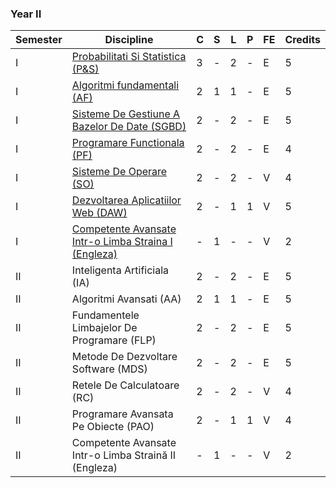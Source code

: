 ### Year II
| Semester | Discipline                                       | C | S | L | P | FE | Credits |
|----------|--------------------------------------------------|---|---|---|---|----|---------|
| I        | [Probabilitati Si Statistica (P&S)](https://github.com/FMI-Materials/FMI-Materials/tree/master/Year%20II/Semester%20I/Probabilitati%20Si%20Statistica)                     | 3 | - | 2 | - | E  | 5       |
| I        | [Algoritmi fundamentali (AF)](https://github.com/FMI-Materials/FMI-Materials/tree/master/Year%20II/Semester%20I/Algoritmi%20Fundamentali)                          | 2 | 1 | 1 | - | E  | 5       |
| I        | [Sisteme De Gestiune A Bazelor De Date (SGBD)](https://github.com/FMI-Materials/FMI-Materials/tree/master/Year%20II/Semester%20I/Sisteme%20De%20Gestiune%20A%20Bazelor%20De%20Date)           | 2 | - | 2 | - | E  | 5       |
| I        | [Programare Functionala (PF)](https://github.com/FMI-Materials/FMI-Materials/tree/master/Year%20II/Semester%20I/Programare%20Functionala)                               | 2 | - | 2 | - | E  | 4       |
| I        | [Sisteme De Operare (SO)](https://github.com/FMI-Materials/FMI-Materials/tree/master/Year%20II/Semester%20I/Sisteme%20De%20Operare)                               | 2 | - | 2 | - | V  | 4       |
| I        | [Dezvoltarea Aplicatiilor Web (DAW)](https://github.com/FMI-Materials/FMI-Materials/tree/master/Year%20II/Semester%20I/Dezvoltarea%20Aplicatiilor%20Web) | 2 | - | 1 | 1 | V  | 5       |
| I        | [Competente Avansate Intr-o Limba Straina I (Engleza)](https://github.com/FMI-Materials/FMI-Materials/tree/master/Year%20II/Semester%20I/Engleza)       | - | 1 | - | - | V  | 2       |
| II       | Inteligenta Artificiala (IA)                        | 2 | - | 2 | - | E  | 5       |
| II       | Algoritmi Avansati (AA)                               | 2 | 1 | 1 | - | E  | 5       |
| II       | Fundamentele Limbajelor De Programare (FLP)            | 2 | - | 2 | - | E  | 5       |
| II       | Metode De Dezvoltare Software (MDS)                    | 2 | - | 2 | - | E  | 5       |
| II       | Retele De Calculatoare (RC)                       | 2 | - | 2 | - | V  | 4       |
| II       | Programare Avansata Pe Obiecte (PAO)                   | 2 | - | 1 | 1 | V  | 4       |
| II       | Competente Avansate Intr-o Limba Straină II (Engleza)      | - | 1 | - | - | V  | 2       |